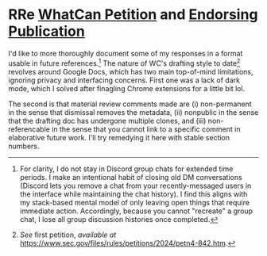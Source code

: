# RRe [WhatCan Petition](https://www.reddit.com/r/Superstonk/comments/1mhdxrs/petition_to_close_regsho_loopholes_allowing) and [Endorsing Publication](https://github.com/JFWooten4/JFWooten4/pull/15)

I'd like to more thoroughly document some of my responses in a format usable in future references.[^1] The nature of WC's drafting style to date[^11] revolves around Google Docs, which has two main top-of-mind limitations, ignoring privacy and interfacing concerns. First one was a lack of dark mode, which I solved after finagling Chrome extensions for a little bit lol.

The second is that material review comments made are (i) non-permanent in the sense that dismissal removes the metadata, (ii) nonpublic in the sense that the drafting doc has undergone multiple clones, and (iii) non-referencable in the sense that you cannot link to a specific comment in elaborative future work. I'll try remedying it here with stable section numbers.

[^11]: _See_ first petition, _available at_ https://www.sec.gov/files/rules/petitions/2024/petn4-842.htm.

[^1]: For clarity, I do not stay in Discord group chats for extended time periods. I make an intentional habit of closing old DM conversations (Discord lets you remove a chat from your recently-messaged users in the interface while maintaining the chat history). I find this aligns with my stack-based mental model of only leaving open things that require immediate action. Accordingly, because you cannot "recreate" a group chat, I lose all group discussion histories once completed.

